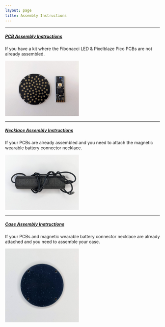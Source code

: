 ```yaml
---
layout: page
title: Assembly Instructions
---
```


---

##### [PCB Assembly Instructions](/assembly/pcbs)

If you have a kit where the Fibonacci LED & Pixelblaze Pico PCBs are not already assembled.

  <a href="/assembly/pcbs">
    <img src="/assets/img/assembly/PXL_20220701_213444746.jpeg" class="img-thumbnail" style="width: 240px" />
  </a>

---

##### [Necklace Assembly Instructions](/assembly/necklace)

If your PCBs are already assembled and you need to attach the magnetic wearable battery connector necklace.

  <a href="/assembly/necklace">
    <img src="/assets/img/assembly/necklace/PXL_20220701_214936536.jpeg" class="img-thumbnail" style="width: 240px" />
  </a>

---

##### [Case Assembly Instructions](/assembly/case)

If your PCBs and magnetic wearable battery connector necklace are already attached and you need to assemble your case.

  <a href="/assembly/case">
    <img src="/assets/img/assembly/case/PXL_20220701_221516361.jpeg" class="img-thumbnail" style="width: 240px" />
  </a>
